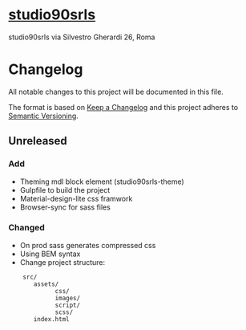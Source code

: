 # [studio90srls](http://studio90srls.it/)
studio90srls
via Silvestro Gherardi 26, Roma

# Changelog
All notable changes to this project will be documented in this file.

The format is based on [Keep a Changelog](http://keepachangelog.com/en/1.0.0/)
and this project adheres to [Semantic Versioning](http://semver.org/spec/v2.0.0.html).

## Unreleased

### Add
 - Theming mdl block element (studio90srls-theme)
 - Gulpfile to build the project
 - Material-design-lite css framwork
 - Browser-sync for sass files

### Changed
 - On prod sass generates compressed css
 - Using BEM syntax
 - Change project structure:
 ```
     src/
        assets/
              css/
              images/
              script/
              scss/
        index.html
```
